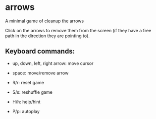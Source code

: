 # arrows
A minimal game of cleanup the arrows

Click on the arrows to remove them from the screen (if they have a free path in the direction they are pointing to).

## Keyboard commands:

 - up, down, left, right arrow: move cursor
 - space: move/remove arrow

 - R/r: reset game
 - S/s: reshuffle game
 - H/h: help/hint
 - P/p: autoplay


